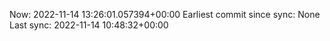 Now: 2022-11-14 13:26:01.057394+00:00 Earliest commit since sync: None Last sync: 2022-11-14 10:48:32+00:00
